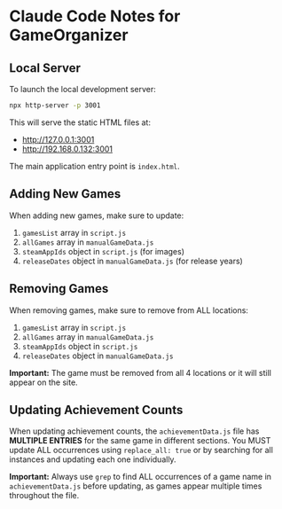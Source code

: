 # Claude Code Notes for GameOrganizer

## Local Server
To launch the local development server:
```bash
npx http-server -p 3001
```

This will serve the static HTML files at:
- http://127.0.0.1:3001
- http://192.168.0.132:3001

The main application entry point is `index.html`.

## Adding New Games
When adding new games, make sure to update:
1. `gamesList` array in `script.js`
2. `allGames` array in `manualGameData.js`
3. `steamAppIds` object in `script.js` (for images)
4. `releaseDates` object in `manualGameData.js` (for release years)

## Removing Games
When removing games, make sure to remove from ALL locations:
1. `gamesList` array in `script.js`
2. `allGames` array in `manualGameData.js`
3. `steamAppIds` object in `script.js`
4. `releaseDates` object in `manualGameData.js`

**Important:** The game must be removed from all 4 locations or it will still appear on the site.

## Updating Achievement Counts
When updating achievement counts, the `achievementData.js` file has **MULTIPLE ENTRIES** for the same game in different sections. You MUST update ALL occurrences using `replace_all: true` or by searching for all instances and updating each one individually.

**Important:** Always use `grep` to find ALL occurrences of a game name in `achievementData.js` before updating, as games appear multiple times throughout the file.